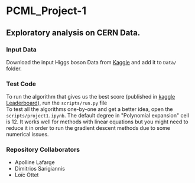 # PCML_Project-1

## Exploratory analysis on CERN Data.

### Input Data
Download the input Higgs boson Data from [Kaggle](https://inclass.kaggle.com/c/epfml-project-1/data)
and add it to `Data/` folder.

### Test Code
To run the algorithm that gives us the best score (published in [kaggle Leaderboard](https://inclass.kaggle.com/c/epfml-project-1/leaderboard)), run the `scripts/run.py` file
<br />
To test all the algorithms one-by-one and get a better idea, open the `scripts/project1.ipynb`. The default degree in "Polynomial expansion" cell is 12. It works well for methods with linear equations but you might need to reduce it in order to run the gradient descent methods due to some numerical issues.

### Repository Collaborators

  - Apolline Lafarge
  - Dimitrios Sarigiannis
  - Loïc Ottet

